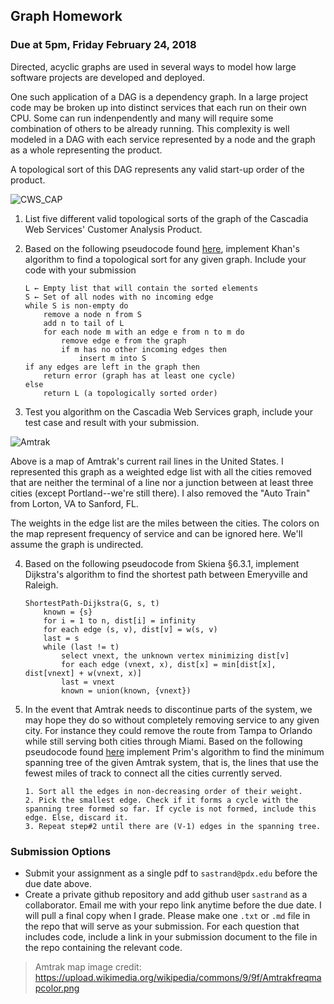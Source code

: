 ## Graph Homework
### Due at 5pm, Friday February 24, 2018

Directed, acyclic graphs are used in several ways to model how large software projects are developed and deployed.

One such application of a DAG is a dependency graph. In a large project code may be broken up into distinct services that each run on their own CPU. Some can run indenpendently and many will require some combination of others to be already running. This complexity is well modeled in a DAG with each service represented by a node and the graph as a whole representing the product. 

A topological sort of this DAG represents any valid start-up order of the product.

![CWS_CAP](https://github.com/sastrand/graph_hw/blob/master/CWS_CAP.png)

1. List five different valid topological sorts of the graph of the Cascadia Web Services' Customer Analysis Product.

2. Based on the following pseudocode found [here](https://en.wikipedia.org/wiki/Topological_sorting), implement Khan's algorithm to find a topological sort for any given graph. Include your code with your submission

       L ← Empty list that will contain the sorted elements
       S ← Set of all nodes with no incoming edge
       while S is non-empty do
           remove a node n from S
           add n to tail of L
           for each node m with an edge e from n to m do
               remove edge e from the graph
               if m has no other incoming edges then
                   insert m into S
       if any edges are left in the graph then
           return error (graph has at least one cycle)
       else 
           return L (a topologically sorted order)

3. Test you algorithm on the Cascadia Web Services graph, include your test case and result with your submission.

![Amtrak](https://github.com/sastrand/graph_hw/blob/master/Amtrakfreqmapcolor.png)

Above is a map of Amtrak's current rail lines in the United States. I represented this graph as a weighted edge list with all the cities removed that are neither the terminal of a line nor a junction between at least three cities (except Portland--we're still there). I also removed the "Auto Train" from Lorton, VA to Sanford, FL.

The weights in the edge list are the miles between the cities. The colors on the map represent frequency of service and can be ignored here. We'll assume the graph is undirected.

4. Based on the following pseudocode from Skiena §6.3.1, implement Dijkstra's algorithm to find the shortest path between Emeryville and Raleigh.

       ShortestPath-Dijkstra(G, s, t) 
           known = {s}
           for i = 1 to n, dist[i] = infinity
           for each edge (s, v), dist[v] = w(s, v) 
           last = s
           while (last != t)
               select vnext, the unknown vertex minimizing dist[v]
               for each edge (vnext, x), dist[x] = min[dist[x], dist[vnext] + w(vnext, x)] 
               last = vnext
               known = union(known, {vnext})


5. In the event that Amtrak needs to discontinue parts of the system, we may hope they do so without completely removing service to any given city. For instance they could remove the route from Tampa to Orlando while still serving both cities through Miami. Based on the following pseudocode found [here](https://www.geeksforgeeks.org/greedy-algorithms-set-2-kruskals-minimum-spanning-tree-mst/) implement Prim's algorithm to find the minimum spanning tree of the given Amtrak system, that is, the lines that use the fewest miles of track to connect all the cities currently served.

       1. Sort all the edges in non-decreasing order of their weight.
       2. Pick the smallest edge. Check if it forms a cycle with the spanning tree formed so far. If cycle is not formed, include this edge. Else, discard it.
       3. Repeat step#2 until there are (V-1) edges in the spanning tree.

### Submission Options
* Submit your assignment as a single pdf to `sastrand@pdx.edu` before the due date above.
* Create a private github repository and add github user `sastrand` as a collaborator. Email me with your repo link anytime before the due date. I will pull a final copy when I grade. Please make one `.txt` or `.md` file in the repo that will serve as your submission. For each question that includes code, include a link in your submission document to the file in the repo containing the relevant code.

> Amtrak map image credit: https://upload.wikimedia.org/wikipedia/commons/9/9f/Amtrakfreqmapcolor.png
